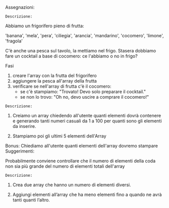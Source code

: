 Assegnazioni:

<!-- SNACK-1/ARRAY-LISTA: -->
    Descrizione:
Abbiamo un frigorifero pieno di frutta:

'banana', 'mela', 'pera', 'ciliegia', 'arancia', 'mandarino', 'cocomero', 'limone', 'fragola'  

C'è anche una pesca sul tavolo, la mettiamo nel frigo.
Stasera dobbiamo fare un cocktail a base di cocomero: ce l'abbiamo o no in frigo?

Fasi
1. creare l'array con la frutta del frigorifero
2. aggiungere la pesca all'array della frutta
3. verificare se nell'array di frutta c'è il cocomero:
   - se c'è stampiamo: "Trovato! Devo solo preparare il cocktail."
   - se non lo trovo: "Oh no, devo uscire a comprare il cocomero!"

<!-- SNACK-2/ARRAY_TAIL: -->
    Descrizione:
1.  Creiamo un array chiedendo all'utente quanti elementi dovrà contenere e generando tanti numeri casuali da 1 a 100 per quanti sono gli elementi da inserire.

2. Stampiamo poi gli ultimi 5 elementi dell'Array

Bonus:
Chiediamo all'utente quanti elementi dell'array dovremo stampare
Suggerimenti:

Probabilmente conviene controllare che il numero di elementi della coda non sia più grande del numero di elementi totali dell'array

<!-- SNACK-2/ARRAY_BONUS: -->
    Descrizione:
1. Crea due array che hanno un numero di elementi diversi.

2. Aggiungi elementi all’array che ha meno elementi fino a quando ne avrà tanti quanti l’altro.